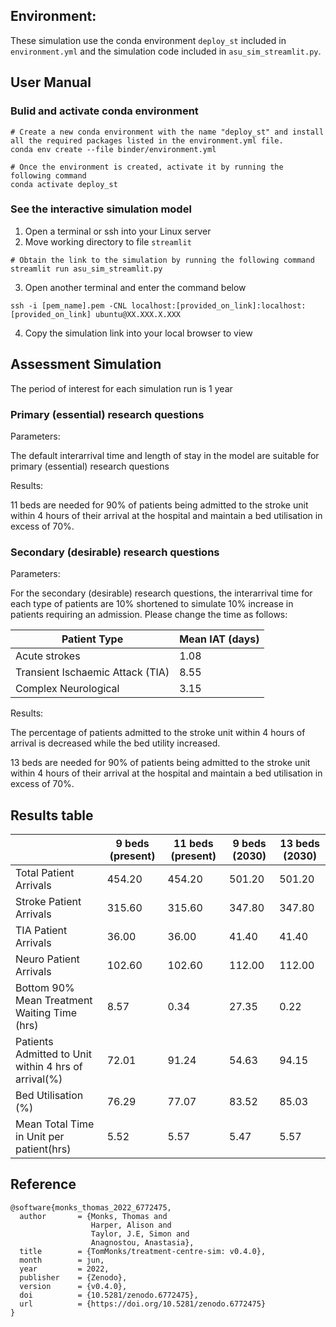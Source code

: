 
## Environment:

These simulation use the conda environment `deploy_st` included in `environment.yml` and the simulation code included in `asu_sim_streamlit.py`.



## User Manual

### Bulid and activate conda environment

```
# Create a new conda environment with the name "deploy_st" and install all the required packages listed in the environment.yml file.
conda env create --file binder/environment.yml

# Once the environment is created, activate it by running the following command
conda activate deploy_st
```

### See the interactive simulation model
1) Open a terminal or ssh into your Linux server 
2) Move working directory to file `streamlit` 
```
# Obtain the link to the simulation by running the following command
streamlit run asu_sim_streamlit.py
```

3) Open another terminal and enter the command below
```
ssh -i [pem_name].pem -CNL localhost:[provided_on_link]:localhost:[provided_on_link] ubuntu@XX.XXX.X.XXX
```
4) Copy the simulation link into your local browser to view



## Assessment Simulation

The period of interest for each simulation run is 1 year

### Primary (essential) research questions

Parameters:

The default interarrival time and length of stay in the model are suitable for primary (essential) research questions


Results:

11 beds are needed for 90% of patients being admitted to the stroke unit within 4 hours of their arrival at the hospital and maintain a bed utilisation in excess of 70%.


### Secondary (desirable) research questions

Parameters:

For the secondary (desirable) research questions, the interarrival time for each type of patients are 10% shortened to simulate 10% increase in patients requiring an admission. Please change the time as follows:

| Patient Type                     | Mean IAT (days) |
|----------------------------------|-----------------|
| Acute strokes                    | 1.08            |
| Transient Ischaemic Attack (TIA) | 8.55            |
| Complex Neurological             | 3.15            |

Results:

The percentage of patients admitted to the stroke unit within 4 hours of arrival is decreased while the bed utility increased.

13 beds are needed for 90% of patients being admitted to the stroke unit within 4 hours of their arrival at the hospital and maintain a bed utilisation in excess of 70%.



## Results table

|                                                     | 9 beds (present) | 11 beds (present) | 9 beds (2030) | 13 beds (2030) |
|-----------------------------------------------------|------------------|-------------------|---------------|----------------|
|Total Patient Arrivals	                              | 454.20           | 454.20            | 501.20        | 501.20         |
|Stroke Patient Arrivals	                        | 315.60           | 315.60            | 347.80        | 347.80         |
|TIA Patient Arrivals	                              | 36.00            | 36.00             | 41.40         | 41.40          |
|Neuro Patient Arrivals	                              | 102.60           | 102.60            | 112.00        | 112.00         |
|Bottom 90% Mean Treatment Waiting Time (hrs)	      | 8.57             | 0.34              | 27.35         | 0.22           |
|Patients Admitted to Unit within 4 hrs of arrival(%) | 72.01            | 91.24             | 54.63         | 94.15          |
|Bed Utilisation (%)	                              | 76.29            | 77.07             | 83.52         | 85.03          |
|Mean Total Time in Unit per patient(hrs)	            | 5.52             | 5.57              | 5.47          | 5.57           |


## Reference
```
@software{monks_thomas_2022_6772475,
  author       = {Monks, Thomas and
                  Harper, Alison and
                  Taylor, J.E, Simon and
                  Anagnostou, Anastasia},
  title        = {TomMonks/treatment-centre-sim: v0.4.0},
  month        = jun,
  year         = 2022,
  publisher    = {Zenodo},
  version      = {v0.4.0},
  doi          = {10.5281/zenodo.6772475},
  url          = {https://doi.org/10.5281/zenodo.6772475}
}
```
